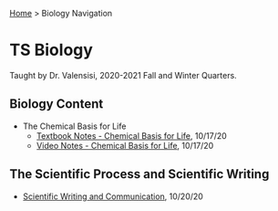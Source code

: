 [Home](https://andre-ye.github.io) > Biology Navigation
# TS Biology
Taught by Dr. Valensisi, 2020-2021 Fall and Winter Quarters.

## Biology Content
- The Chemical Basis for Life
  - [Textbook Notes - Chemical Basis for Life](https://andre-ye.github.io/biology/chemical-basis-for-life-notes), 10/17/20
  - [Video Notes - Chemical Basis for Life](https://andre-ye.github.io/biology/video_chemical_basis_for_life), 10/17/20

## The Scientific Process and Scientific Writing
- [Scientific Writing and Communication](https://andre-ye.github.io/biology/scientific-writing-and-communication), 10/20/20
